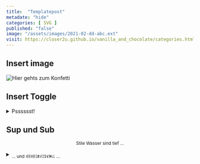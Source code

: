 ```yaml
--- 
title:  "Templatepost"
metadate: "hide"
categories: [ SVG ]
published: "false"
image: "/assets/images/2021-02-dd-abc.ext"
visit: https://closer2u.github.io/vanilla_and_chocolate/categories.html#svg
---
```


Insert image
------------

<img alt="Hier gehts zum Konfetti" src="https://cdn.statically.io/gh/Closer2U/vanilla_and_chocolate/master/assets/images/2020-12-19-konfetti2.svg">


Insert Toggle
-------------

<details><summary> Psssssst! </summary>
 <p align="center">🧸 </p>
</details>


Sup und Sub
-----------

<p align="center"><sup> Stile Wasser sind tief ... </sup></p>
  <details><summary> <sub> ... und ꁍꏹꀍꏹꀤꂵꋊꀤꌚꃴꁏ꒒꒒ ...  </sub></summary>


***

[Gibt's was Neues?](https://github.com/Closer2U)